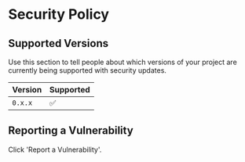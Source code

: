 # Security Policy

## Supported Versions

Use this section to tell people about which versions of your project are
currently being supported with security updates.

| Version | Supported          |
|---------|--------------------|
| `0.x.x` | :white_check_mark: |

## Reporting a Vulnerability

Click 'Report a Vulnerability'.
